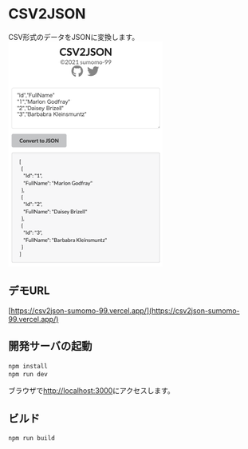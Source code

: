 # CSV2JSON
CSV形式のデータをJSONに変換します。
![demo screenshot 01](docs/images/demo-screenshot-01.png)

## デモURL
[https://csv2json-sumomo-99.vercel.app/](https://csv2json-sumomo-99.vercel.app/)

## 開発サーバの起動
```bash
npm install
npm run dev
```
ブラウザで[http://localhost:3000](http://localhost:3000)にアクセスします。

## ビルド
```bash
npm run build
```